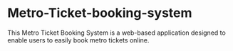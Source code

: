 # Metro-Ticket-booking-system
This Metro Ticket Booking System is a web-based application designed to enable users to easily book metro tickets online.
